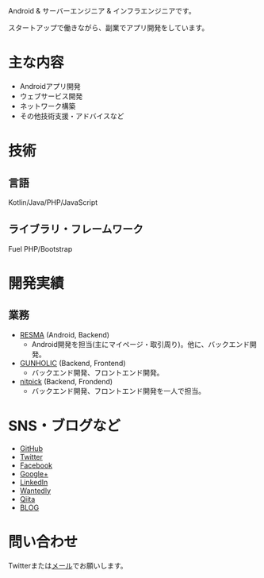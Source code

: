 Android & サーバーエンジニア & インフラエンジニアです。

スタートアップで働きながら、副業でアプリ開発をしています。

# 主な内容

- Androidアプリ開発
- ウェブサービス開発
- ネットワーク構築
- その他技術支援・アドバイスなど

# 技術

## 言語

Kotlin/Java/PHP/JavaScript

## ライブラリ・フレームワーク

Fuel PHP/Bootstrap

# 開発実績

## 業務

- [RESMA](http://catalyst-system.jp/img/service/results/resma.png) (Android, Backend)
  - Android開発を担当(主にマイページ・取引周り)。他に、バックエンド開発。
- [GUNHOLIC](http://gunholic.jp/) (Backend, Frontend)
  - バックエンド開発、フロントエンド開発。
- [nitpick](http://nitpick.jp/) (Backend, Frondend)
  - バックエンド開発、フロントエンド開発を一人で担当。

# SNS・ブログなど

* [GitHub](https://github.com/toshi-click)
* [Twitter](https://twitter.com/toshi_click)
* [Facebook](https://www.facebook.com/click.toshi.3)
* [Google+](https://plus.google.com/115987806831277972844/posts)
* [LinkedIn](https://www.linkedin.com/in/toshiyuki-abe-78bb37142)
* [Wantedly](https://www.wantedly.com/users/18247131)
* [Qiita](https://qiita.com/toshi-click)
* [BLOG](https://toshi.click/)

# 問い合わせ

Twitterまたは[メール](mailto:info@toshi.click)でお願いします。
